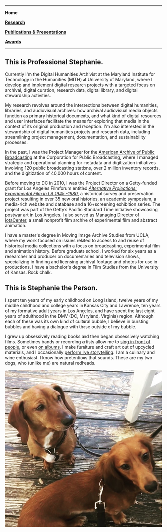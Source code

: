 ------
**Home**  

**[Research](/research)**  

**[Publications & Presentations](https://www.stephaniesapienza.com/awards-presentations)**  

**[Awards](https://www.stephaniesapienza.com/copy-of-awards-presentations)**  

-----



## This is Professional Stephanie.

Currently I'm the Digital Humanities Archivist at the Maryland Institute for Technology in the Humanities (MITH) at University of Maryland, where I develop and implement digital research projects with a targeted focus on archival, digital curation, research data, digital library, and digital stewardship activities.

My research revolves around the intersections between digital humanities, libraries, and audiovisual archives: how archival audiovisual media objects function as primary historical documents, and what kind of digital resources and user interfaces facilitate the means for exploring that media in the context of its original production and reception. I'm also interested in the stewardship of digital humanities projects and research data, including streamlining project management, documentation, and sustainability processes.

In the past, I was the Project Manager for the [American Archive of Public Broadcasting](https://americanarchive.org/about-the-american-archive) at the Corporation for Public Broadcasting, where I managed strategic and operational planning for metadata and digitization initiatives involving 120 public broadcasting stations, over 2 million inventory records, and the digitization of 40,000 hours of content.

Before moving to DC in 2010, I was the Project Director on a Getty-funded grant for Los Angeles Filmforum entitled *[Alternative Projections: Experimental Film in LA 1945 -1980](https://www.alternativeprojections.com/)*, a historical survey and preservation project resulting in over 35 new oral histories, an academic symposium, a media-rich website and database and a 16+screening exhibition series. The project was part of the Getty’s Pacific Standard Time initiative showcasing postwar art in Los Angeles. I also served as Managing Director of [iotaCenter](http://iotacenter.org/), a small nonprofit film archive of experimental film and abstract animation.

I have a master's degree in Moving Image Archive Studies from UCLA, where my work focused on issues related to access to and reuse of historical media collections with a focus on broadcasting, experimental film and animation history. Before graduate school, I worked for six years as a researcher and producer on documentaries and television shows, specializing in finding and licensing archival footage and photos for use in productions. I have a bachelor's degree in Film Studies from the University of Kansas. Rock chalk.

## This is Stephanie the Person.

I spent ten years of my early childhood on Long Island, twelve years of my middle childhood and college years in Kansas City and Lawrence, ten years of my formative adult years in Los Angeles, and have spent the last eight years of adulthood in the DMV (DC, Maryland, Virginia) region. Although each of these was its own kind of cultural bubble, I believe in bursting bubbles and having a dialogue with those outside of my bubble.

I grew up obsessively reading books and then began obsessively watching films. Sometimes bands or recording artists allow me to [sing in front of people](https://scontent-iad3-1.xx.fbcdn.net/v/t1.6435-9/48277632_2265557873676704_5927721138166693888_n.jpg?_nc_cat=111&ccb=1-5&_nc_sid=cdbe9c&_nc_ohc=mhZVkY6cEWAAX_GuW-9&_nc_ht=scontent-iad3-1.xx&oh=c3e902fc6a4ddd8d6710563534aae24d&oe=614F8083), or even [on albums](https://stettes.bandcamp.com/album/future-shit). I make furniture and craft art out of upcycled materials, and I occasionally [perform live storytelling](https://www.instagram.com/p/2xU1BnGwRQ/). I am a culinary and wine enthusiast. I know how pretentious that sounds. These are my two dogs, who (unlike me) are natural redheads.

![Abbott and Penny](images/abbott-penny.jpg)
